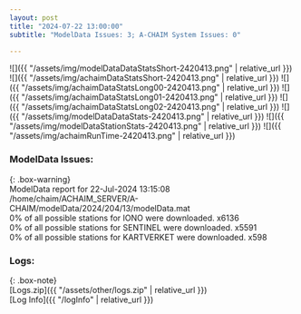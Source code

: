 ```yaml
---
layout: post
title: "2024-07-22 13:00:00"
subtitle: "ModelData Issues: 3; A-CHAIM System Issues: 0"

---
```


![]({{ "/assets/img/modelDataDataStatsShort-2420413.png" | relative_url }})
![]({{ "/assets/img/achaimDataStatsShort-2420413.png" | relative_url }})
![]({{ "/assets/img/achaimDataStatsLong00-2420413.png" | relative_url }})
![]({{ "/assets/img/achaimDataStatsLong01-2420413.png" | relative_url }})
![]({{ "/assets/img/achaimDataStatsLong02-2420413.png" | relative_url }})
![]({{ "/assets/img/modelDataDataStats-2420413.png" | relative_url }})
![]({{ "/assets/img/modelDataStationStats-2420413.png" | relative_url }})
![]({{ "/assets/img/achaimRunTime-2420413.png" | relative_url }})


### ModelData Issues:  
  
{: .box-warning}  
 ModelData report for 22-Jul-2024 13:15:08   
 /home/chaim/ACHAIM_SERVER/A-CHAIM/modelData/2024/204/13/modelData.mat   
 0% of all possible stations for IONO were downloaded. x6136   
 0% of all possible stations for SENTINEL were downloaded. x5591   
 0% of all possible stations for KARTVERKET were downloaded. x598   
  


### Logs:  
  
{: .box-note}  
[Logs.zip]({{ "/assets/other/logs.zip" | relative_url }})  
[Log Info]({{ "/logInfo" | relative_url }})  

